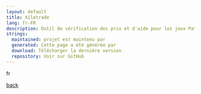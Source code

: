 ```yaml
---
layout: default
title: Xiletrade
lang: fr-FR
description: Outil de vérification des prix et d'aide pour les jeux Path Of Exile
strings:
  maintained: projet est maintenu par
  generated: Cette page a été générée par
  download: Télécharger la dernière version
  repository: Voir sur GitHub
---
```


fr

[back](./)
